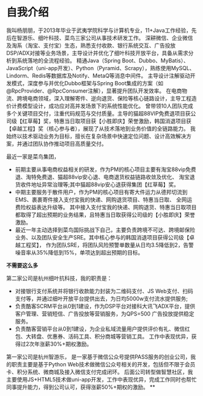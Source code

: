 # 自我介绍

我叫杨朋朋，于2013年毕业于武夷学院科学与计算机专业，11+Java工作经验，先后在智游乐、细叶科技、菜鸟三家公司从事技术研发工作。
深耕微信、企业微信及淘系（淘宝、支付宝）生态，熟悉支付收款、银行系统交互、广告投放DSP/ADX对接等业务场景，主导设计并优化了细叶科技开放平台，具备从需求分析到系统落地的全流程经验。
精通Java（Spring Boot、Dubbo、MyBatis）、JavaScript（uni-app开发）、Python（Pyramid、Scrapy），熟练使用MySQL、Lindorm、Redis等数据库及Notify、MetaQ等消息中间件。
主导设计注解驱动开发模式，深度参与并优化Dubbo框架与Spring Boot集成的方案（如@RpcProvider、@RpcConsumer注解），显著提升团队开发效率。
在电商物流、跨境电商领域，深入理解寄件、逆向退货、保险等核心链路设计，主导工程造价计费模型设计，成功应对高并发场景下的系统性能优化。
曾带领10人团队完成多个关键项目交付，注重代码规范与交付质量。主导的猫超88VIP免费退项目获公司级【红草莓】奖，特惠当日取项目获【小胜即庆】荣誉激励，韩国消退项目获【卓越工程】奖（核心参与者），展现了从技术落地到业务价值的全链路能力。
我始终以技术驱动业务为目标，擅长在复杂场景中快速定位问题、设计高效解决方案，并通过团队协作推动项目高质量交付。




最近一家是菜鸟集团，
* 前期主要从事电商权益相关的研发，作为PM的核心项目主要有淘宝88vip免费退、淘特免费退、猫超88vip安心退、电商退货权益链路收敛及优化、 淘宝退货收件地址异常治理等;其中猫超88vip安心退获得集团【红草莓】奖。
* 中期主要服务于散件用户，作为PM的核心项目有寄大件运力从德邦切流到EMS、裹裹寄件接入支付宝我的快递、网购退货项目、特惠当日取、 全网运费险权益表达升级等。
  其中接入支付宝我的快递、网购退货、特惠当日取项目都取得了超出预期的业务结果，且特惠当日取获得公司级的【小胜即庆】荣誉激励。
* 最近一年主动选择到菜鸟国际挑战下自己，主要负责跨境不可达、跨境邮保险业务、以及团队安全生产SRE。其中核心参与的韩国消退项目获得公司级【卓越工程奖】，
  作为团队SRE，将团队风险预警单数量从日均3.5降低到2，告警噪音率从35%降低到15%，单项达到超出预期的目标。






**不需要这么多**

第二家公司是杭州细叶抗科技，我的职责是：
* 对接银行支付系统并将银行收款能力封装为二维码支付、JS Web支付、扫码支付等，并通过细叶开放平台提供出去，为日均5000w支付流水提供服务;
* 负责酷客SCRM平台从0到1建设，作为DSP平台对接科大讯飞ADX平台，提供客户管理、营销短信、广告投放等营销服务，为QPS=500 广告投放提供稳定服务。
* 负责酷客营销平台从0到1建设，为企业私域流量用户提供评价有礼、微信红包、大转盘、优惠券、活码工具、积分商城等营销工具。
  工作中表现优异，获得过2次年涨薪30%+期权激励。

第一家公司是杭州智游乐， 是一家基于微信公众号提供PASS服务的创业公司，我的职责主要是基于Python Web技术做微信公众号相关的开发，包括但不限于会员卡、积分系统、微商城及接入微信支付完成闭环。
后面公司转型做智慧社区，我主要使用JS+HTML5技术做uni-app开发，工作中表现优异，完成工作同时也帮忙同事提升能力，得到公司认可，获得涨薪50%+期权的激励。
** 




